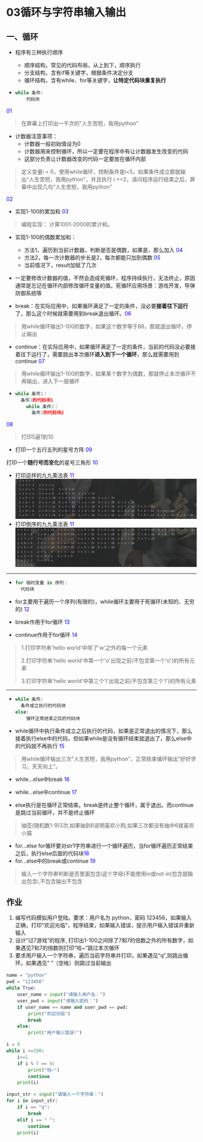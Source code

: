 # 03循环与字符串输入输出

## 一、循环

- 程序有三种执行顺序

  - 顺序结构，常见的代码布局，从上到下，顺序执行
  - 分支结构，含有if等关键字，根据条件决定分支
  - 循环结构，含有while、for等关键字，**让特定代码块重复执行**

- ```python
  while 条件:
      代码块
  ```

<span style="color:blue;">01</span>

> 在屏幕上打印出一千次的“人生苦短，我用python”

- 计数器注意事项：
  - 计数器一般初始值设为0
  - 计数器用来控制循环，所以一定要在程序中有让计数器发生改变的代码
  - 这部分负责让计数器改变的代码一定要放在循环内部

> 定义变量i = 0，使用while循环，控制条件是i<5，如果条件成立那就输出“人生苦短，我用python”，并且执行 i +=2，请问程序运行结束之后，屏幕中出现几句“人生苦短，我用python”

<span style="color:blue;">02</span>

- 实现1-100的累加和 <span style="color:blue;">03</span>

> 编程实现：       计算1001-2000的累计和。

- 实现1-100的偶数累加和：
  - 方法1，遍历到当前计数器，判断是否是偶数，如果是，那么加入 <span style="color:blue;">04</span>
  - 方法2，每一次计数器的步长是2，每次都能只加到偶数 <span style="color:blue;">05</span>
  - 当前情况下，result加赋了几次

- 一定要修改计数器的值，不然会造成死循环，程序持续执行，无法终止，原因通常是忘记在循环内部修改循环变量的值。死循环应用场景：游戏开发，导弹防御系统等
- break：在实际应用中，如果循环满足了一定的条件，没必要**接着往下运行**了，那么这个时候就需要用到break退出循环。<span style="color:blue;">06</span>

>  用while循环输出1-100的数字，如果这个数字等于88，那就退出循环，停止输出

- continue：在实际应用中，如果循环满足了一定的条件，当前的代码没必要接着往下运行了，需要跳出本次循环**进入到下一个循环**，那么就需要用到continue <span style="color:blue;">07</span>

> 用while循环输出1-100的数字，如果某个数字为偶数，那就停止本次循环不再输出，进入下一层循环

- ```python
  while 条件1：
  	条件1的代码块1
      while 条件2：
      	条件2的代码块2 
  ```

 <span style="color:blue;">08</span>

> 打印5遍1到10

- 打印一个五行五列的星号方阵  <span style="color:blue;">09</span>

打印一个**随行号而变化**的星号三角形  <span style="color:blue;">10</span>

- 打印这样的九九乘法表  <span style="color:blue;">11</span>![image-20231031233359207](03%E5%BE%AA%E7%8E%AF%E4%B8%8E%E5%AD%97%E7%AC%A6%E4%B8%B2%E8%BE%93%E5%85%A5%E8%BE%93%E5%87%BA.assets/image-20231031233359207.png)
- 打印倒序的九九乘法表 <span style="color:blue;">11</span>![image-20231031233518204](03%E5%BE%AA%E7%8E%AF%E4%B8%8E%E5%AD%97%E7%AC%A6%E4%B8%B2%E8%BE%93%E5%85%A5%E8%BE%93%E5%87%BA.assets/image-20231031233518204.png)

------

- ```python
  for 临时变量 in 序列：
  	代码块
  ```

- for主要用于遍历一个序列(有限的)，while循环主要用于死循环(未知的、无穷的)  <span style="color:blue;">12</span>

- break作用于for循环  <span style="color:blue;">13</span>

- continue作用于for循环  <span style="color:blue;">14</span>

> 1.打印字符串'hello world'中除了'w'之外的每一个元素
>
> 2.打印字符串'hello world'中第一个'o'出现之前(不包含第一个'o')的所有元素
>
> 3.打印字符串'hello world'中第三个'l'出现之前(不包含第三个'l')的所有元素

------



- ```python
  while 条件:
  	条件成立执行的代码块
  else: 
      循环正常结束之后的代码块
  ```

- while循环中执行条件成立之后执行的代码，如果是正常退出的情况下，那么接着执行else中的代码，但如果while是没有循环结束就退出了，那么else中的代码就不再执行 <span style="color:blue;">15</span>

> 用while循环输出三次”人生苦短，我用python”，正常结束循环输出”好好学习，天天向上“。

- while...else中break <span style="color:blue;">16</span>
- while...else中continue <span style="color:blue;">17</span>

- else执行是在循环正常结束。break是终止整个循环，属于退出。而continue是跳过当前循环，并不是终止循环

> 抽签(随机数1-9)3次,如果抽到6说明喜欢小狗,如果三次都没有抽中6就喜欢小猫

- for...else  for循环要对str1字符串进行一个循环遍历，当for循环遍历正常结束之后，执行else后面的代码块<span style="color:blue;">18</span>
- for...else中的break或continue <span style="color:blue;">19</span>

> 输入一个字符串判断是否里面包含i这个字母(不能使用in或not in)包含就输出包含i,不包含输出不包含





## 作业

1. 编写代码模拟用户登陆。要求：用户名为 python，密码 123456，如果输入正确，打印“欢迎光临”，程序结束，如果输入错误，提示用户输入错误并重新输入
2. 设计“过7游戏”的程序, 打印出1-100之间除了7和7的倍数之外的所有数字，如果遇见7和7的倍数则打印“哈~”跳过本次循环
3. 要求用户输入一个字符串，遍历当前字符串并打印，如果遇见“q”,则跳出循环。如果遇见“ ”（空格）则跳过当前输出















```python
name = "python"
pwd = "123456"
while True:
    user_name = input("请输入用户名：")
    user_pwd = input("请输入密码：")
    if user_name == name and user_pwd == pwd:
        print("欢迎光临")
        break
    else:
        print("用户输入错误!")
```

```python
i = 0
while i <=100:
    i+=1
    if i % 7 == 0:
        print("哈~")
        continue
    print(i)
```

```python
input_str = input("请输入一个字符串：")
for i in input_str:
    if i == "q":
        break
    elif i == " ":
        continue
    print(i)
```

